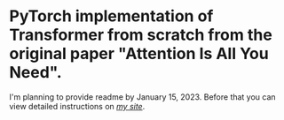 # PyTorch implementation of Transformer from scratch from the original paper "Attention Is All You Need".
I'm planning to provide readme by January 15, 2023. Before that you can view detailed instructions on [*my site*](https://alexgrishin.ai/pytorch_implementaion_of_attention_is_all_you_need).

